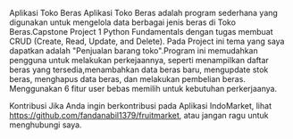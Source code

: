 Aplikasi Toko Beras
Aplikasi Toko Beras adalah program sederhana yang digunakan untuk mengelola data berbagai jenis beras di Toko Beras.Capstone Project 1 Python Fundamentals dengan tugas membuat CRUD (Create, Read, Update, and Delete). Pada Project ini tema yang saya dapatkan adalah "Penjualan barang toko".Program ini memudahkan pengguna untuk melakukan perkejaannya, seperti menampilkan daftar beras yang tersedia,menambahkan data beras baru, mengupdate stok beras, menghapus data beras, dan melakukan pembelian beras. Menggunakan 6 fitur user bebas memilih untuk kebutuhan perkerjaanya.

Kontribusi
Jika Anda ingin berkontribusi pada Aplikasi IndoMarket, lihat https://github.com/fandanabil1379/fruitmarket, 
atau jangan ragu untuk menghubungi saya.
